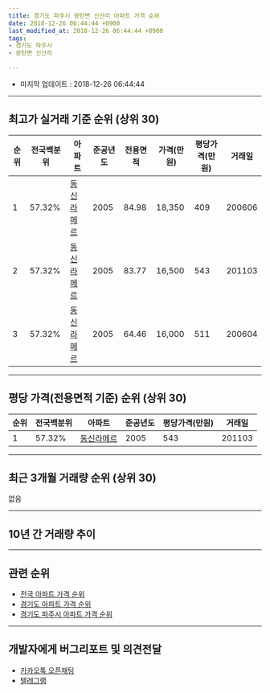 ```yaml
---
title: 경기도 파주시 광탄면 신산리 아파트 가격 순위
date: 2018-12-26 06:44:44 +0900
last_modified_at: 2018-12-26 06:44:44 +0900
tags:
- 경기도 파주시
- 광탄면 신산리

---
```


* 마지막 업데이트 : 2018-12-26 06:44:44

---

## 최고가 실거래 기준 순위 (상위 30)


|순위|전국백분위|아파트|준공년도|전용면적|가격(만원)|평당가격(만원)|거래일|
|---|---|---|---|---|---|---|---|
|1|57.32%|[동신라메르](https://search.naver.com/search.naver?query=%EA%B2%BD%EA%B8%B0%EB%8F%84+%ED%8C%8C%EC%A3%BC%EC%8B%9C+%EA%B4%91%ED%83%84%EB%A9%B4+%EC%8B%A0%EC%82%B0%EB%A6%AC+%EB%8F%99%EC%8B%A0%EB%9D%BC%EB%A9%94%EB%A5%B4)|2005|84.98|18,350|409|200606|
|2|57.32%|[동신라메르](https://search.naver.com/search.naver?query=%EA%B2%BD%EA%B8%B0%EB%8F%84+%ED%8C%8C%EC%A3%BC%EC%8B%9C+%EA%B4%91%ED%83%84%EB%A9%B4+%EC%8B%A0%EC%82%B0%EB%A6%AC+%EB%8F%99%EC%8B%A0%EB%9D%BC%EB%A9%94%EB%A5%B4)|2005|83.77|16,500|543|201103|
|3|57.32%|[동신라메르](https://search.naver.com/search.naver?query=%EA%B2%BD%EA%B8%B0%EB%8F%84+%ED%8C%8C%EC%A3%BC%EC%8B%9C+%EA%B4%91%ED%83%84%EB%A9%B4+%EC%8B%A0%EC%82%B0%EB%A6%AC+%EB%8F%99%EC%8B%A0%EB%9D%BC%EB%A9%94%EB%A5%B4)|2005|64.46|16,000|511|200604|


---

## 평당 가격(전용면적 기준) 순위 (상위 30)


|순위|전국백분위|아파트|준공년도|평당가격(만원)|거래일|
|---|---|---|---|---|---|
|1|57.32%|[동신라메르](https://search.naver.com/search.naver?query=%EA%B2%BD%EA%B8%B0%EB%8F%84+%ED%8C%8C%EC%A3%BC%EC%8B%9C+%EA%B4%91%ED%83%84%EB%A9%B4+%EC%8B%A0%EC%82%B0%EB%A6%AC+%EB%8F%99%EC%8B%A0%EB%9D%BC%EB%A9%94%EB%A5%B4)|2005|543|201103|


---

## 최근 3개월 거래량 순위 (상위 30)

없음

---

## 10년 간 거래량 추이


<div style="width:100%;">
    <canvas id="deal_progress" height="250"></canvas>
</div>

<script>
new Chart(document.getElementById("deal_progress"), {
    type: 'line',
    data: {
        labels: ['200812','200901','200902','200903','200904','200905','200906','200907','200908','200909','200910','200911','200912','201001','201002','201003','201004','201005','201006','201007','201008','201009','201010','201011','201012','201101','201102','201103','201104','201105','201106','201107','201108','201109','201110','201111','201112','201201','201202','201203','201204','201205','201206','201207','201208','201209','201210','201211','201212','201301','201302','201303','201304','201305','201306','201307','201308','201309','201310','201311','201312','201401','201402','201403','201404','201405','201406','201407','201408','201409','201410','201411','201412','201501','201502','201503','201504','201505','201506','201507','201508','201509','201510','201511','201512','201601','201602','201603','201604','201605','201606','201607','201608','201609','201610','201611','201612','201701','201702','201703','201704','201705','201706','201707','201708','201709','201710','201711','201712','201801','201802','201803','201804','201805','201806','201807','201808','201809','201810','201811','201812'],
        datasets: [{
            label: '실거래 수',
            pointRadius: 1,
            data: [0, 0, 1, 2, 2, 2, 0, 0, 0, 4, 3, 0, 1, 0, 0, 3, 3, 1, 1, 0, 0, 0, 4, 0, 0, 0, 2, 1, 0, 0, 0, 2, 1, 1, 3, 2, 1, 1, 2, 3, 1, 0, 0, 1, 0, 0, 0, 0, 0, 0, 1, 4, 0, 1, 0, 0, 0, 2, 4, 1, 1, 2, 1, 0, 1, 1, 2, 1, 1, 4, 0, 0, 0, 0, 1, 0, 3, 2, 4, 1, 2, 2, 1, 1, 0, 0, 1, 1, 2, 1, 2, 1, 1, 2, 0, 0, 0, 1, 1, 0, 2, 0, 0, 1, 1, 1, 1, 1, 2, 0, 0, 1, 0, 2, 1, 3, 0, 0, 0, 0, 0],
            borderColor: "rgba(255, 201, 14, 1)",
            backgroundColor: "rgba(255, 201, 14, 0.5)",
            fill: true,
        }]
    },
    options: {
        responsive: true,
        title: {
            display: true,
            text: '10년간 거래량 추이'
        },
        tooltips: {
            mode: 'index',
            intersect: false,
        },
        hover: {
            mode: 'nearest',
            intersect: true
        },
        scales: {
            xAxes: [{
                display: true,
                scaleLabel: {
                    display: true,
                    labelString: '년/월'
                }
            }],
            yAxes: [{
                display: true,
                ticks: {
                    suggestedMin: 0,
                },
                scaleLabel: {
                    display: true,
                    labelString: '실거래 수'
                }
            }]
        }
    }
});

</script>


---

## 관련 순위

- [전국 아파트 가격 순위](https://inasie.github.io/apt-ranking/전국)
- [경기도 아파트 가격 순위](https://inasie.github.io/apt-ranking/경기도)
- [경기도 파주시 아파트 가격 순위](https://inasie.github.io/apt-ranking/경기도-파주시)


---

## 개발자에게 버그리포트 및 의견전달

- [카카오톡 오픈채팅](https://open.kakao.com/o/gLJUAP4)
- [텔레그램](https://t.me/inasie)

